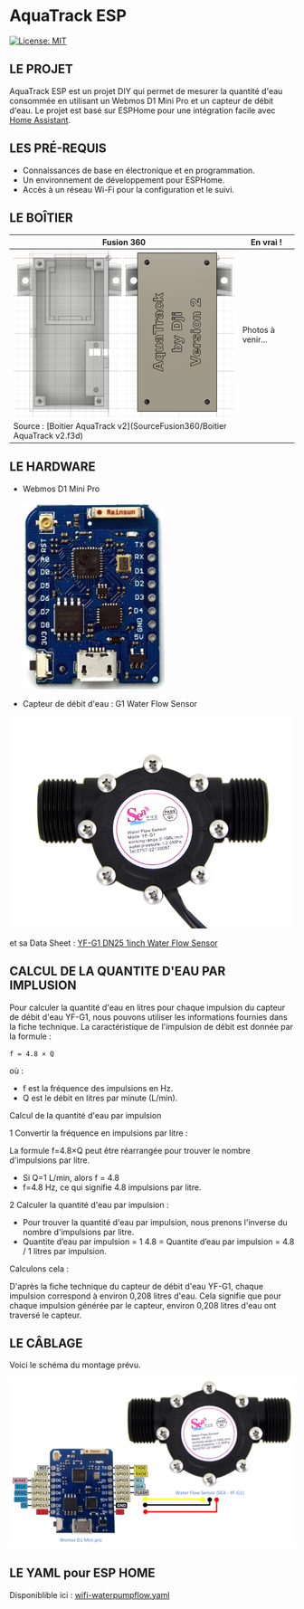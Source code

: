 # AquaTrack ESP

[![License: MIT](https://img.shields.io/badge/License-MIT-yellow.svg)](https://opensource.org/licenses/MIT)

## LE PROJET

AquaTrack ESP est un projet DIY qui permet de mesurer la quantité d'eau consommée en utilisant un Webmos D1 Mini Pro et un capteur de débit d'eau. Le projet est basé sur ESPHome pour une intégration facile avec [Home Assistant](https://www.home-assistant.io/).


## LES PRÉ-REQUIS

- Connaissances de base en électronique et en programmation.
- Un environnement de développement pour ESPHome.
- Accès à un réseau Wi-Fi pour la configuration et le suivi.

## LE BOÎTIER

| Fusion 360 | En vrai ! |
|------------|------------|
| <img src="Image/BoitierFusion360.png" alt="BoitierFusion360" width="400"/> | Photos à venir... |
| Source : [Boitier AquaTrack v2](SourceFusion360/Boitier AquaTrack v2.f3d) | |



## LE HARDWARE

- Webmos D1 Mini Pro
  
  <img src="Wemos D1 Mini Pro.png" alt="Wemos D1 Mini Pro image" width="250"/>

- Capteur de débit d'eau : G1 Water Flow Sensor

<img src="G1inch_Water_Flow_sensor.jpeg" alt="SEA WaterFlow Sensor image" width="500"/>

et sa Data Sheet : [YF-G1 DN25 1inch Water Flow Sensor](YF-G1%20DN25%201inch%20Water%20Flow%20Sensor.pdf)

## CALCUL DE LA QUANTITE D'EAU PAR IMPLUSION

Pour calculer la quantité d'eau en litres pour chaque impulsion du capteur de débit d'eau YF-G1, nous pouvons utiliser les informations fournies dans la fiche technique.
La caractéristique de l'impulsion de débit est donnée par la formule :

    f = 4.8 × Q

où :

 - f est la fréquence des impulsions en Hz.
 - Q est le débit en litres par minute (L/min).

Calcul de la quantité d'eau par impulsion

1 Convertir la fréquence en impulsions par litre :

La formule f=4.8×Q peut être réarrangée pour trouver le nombre d'impulsions par litre.

- Si Q=1 L/min, alors f = 4.8
- f=4.8 Hz, ce qui signifie 4.8 impulsions par litre.

2 Calculer la quantité d'eau par impulsion :
- Pour trouver la quantité d'eau par impulsion, nous prenons l'inverse du nombre d'impulsions par litre.
- Quantite d’eau par impulsion = 1 4.8 = Quantite d’eau par impulsion = 4.8 / 1 litres par impulsion.

Calculons cela :

D'après la fiche technique du capteur de débit d'eau YF-G1, chaque impulsion correspond à environ 0,208 litres d'eau. Cela signifie que pour chaque impulsion générée par le capteur, environ 0,208 litres d'eau ont traversé le capteur.

## LE CÂBLAGE
Voici le schéma du montage prévu.

<img src="AquaTrack ESP.png" alt="Schéma de câblage">

## LE YAML pour ESP HOME

Disponiblible ici : [wifi-waterpumpflow.yaml](wifi-waterpumpflow.yaml)  
